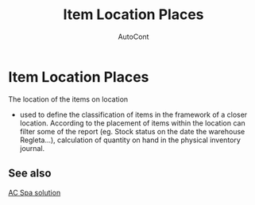 ﻿---
    title: "Item Location Places"
    author: AutoCont
    ms.date: 04/30/2018
    ms.topic: article
    ms.prod: dynamics-nav-2017
    ms.contentlocale: en
    ms.lasthandoff: 04/30/2018
---

# Item Location Places

The location of the items on location
-	used to define the classification of items in the framework of a closer location. According to the placement of items within the location can filter some of the report (eg. Stock status on the date the warehouse Regleta...), calculation of quantity on hand in the physical inventory journal. 



## <a name="see-also"></a>See also
[AC Spa solution](ac-spa-solution.md)